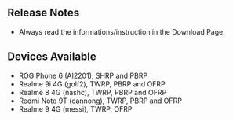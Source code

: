 ## Release Notes
- Always read the informations/instruction in the Download Page.

## Devices Available
- ROG Phone 6 (AI2201), SHRP and PBRP
- Realme 9i 4G (golf2), TWRP, PBRP and OFRP
- Realme 8 4G (nashc), TWRP, PBRP and OFRP
- Redmi Note 9T (cannong), TWRP, PBRP and OFRP
- Realme 9 4G (messi), TWRP, OFRP
